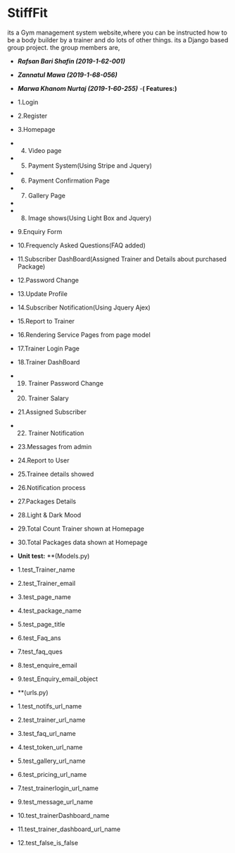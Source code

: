# StiffFit 
its a Gym management system website,where you can be instructed how to be a body builder by a trainer and do lots of other things.
its a Django based group project. the group members are,
- ***Rafsan Bari Shafin (2019-1-62-001)***
- ***Zannatul Mawa (2019-1-68-056)***
- ***Marwa Khanom Nurtaj (2019-1-60-255)***
-**( Features:)**
- 1.Login
- 2.Register
- 3.Homepage
- 4. Video page
- 5. Payment System(Using Stripe and Jquery)
- 6. Payment Confirmation Page
- 7. Gallery Page
- 
- 8. Image shows(Using Light Box and Jquery)

- 9.Enquiry Form
- 10.Frequencly Asked Questions(FAQ added)
- 11.Subscriber DashBoard(Assigned Trainer and Details about purchased Package)
- 12.Password Change
- 13.Update Profile
- 14.Subscriber Notification(Using Jquery Ajex)
- 15.Report to Trainer
- 16.Rendering Service Pages
  from page model
- 17.Trainer Login Page
- 18.Trainer DashBoard
- 19. Trainer Password Change
- 20. Trainer Salary
- 21.Assigned Subscriber
- 22. Trainer Notification
- 23.Messages from admin
- 24.Report to User

- 25.Trainee details showed
- 26.Notification process
- 27.Packages Details
- 28.Light & Dark Mood
- 29.Total Count Trainer shown at Homepage 
- 30.Total Packages data shown at Homepage


- **Unit test:**
**(Models.py)
- 1.test_Trainer_name
- 2.test_Trainer_email
- 3.test_page_name
- 4.test_package_name
- 5.test_page_title
- 6.test_Faq_ans
- 7.test_faq_ques
- 8.test_enquire_email
- 9.test_Enquiry_email_object
- **(urls.py)
- 1.test_notifs_url_name
- 2.test_trainer_url_name
- 3.test_faq_url_name
- 4.test_token_url_name
- 5.test_gallery_url_name
- 6.test_pricing_url_name
- 7.test_trainerlogin_url_name
- 9.test_message_url_name
- 10.test_trainerDashboard_name
- 11.test_trainer_dashboard_url_name
- 12.test_false_is_false

